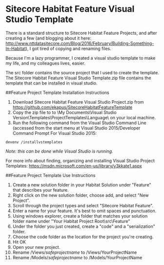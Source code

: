 # Sitecore Habitat Feature Visual Studio Template
There is a standard structure to Sitecore Habitat Feature Projects, and after creating a few (and blogging about it here: http://www.nttdatasitecore.com/Blog/2016/February/Building-Something-In-Habitat), I got tired of copying and renaming files. 

Because I'm a lazy programmer, I created a visual studio template to make my life, and my colleagues lives, easier. 

The src folder contains the source project that I used to create the template. The Sitecore Habitat Feature Visual Studio Template.zip file contains the template that can be installed in visual studio.

##Feature Project Template Installation Instructions
1. Download Sitecore Habitat Feature Visual Studio Project.zip from https://github.com/ekapus/SitecoreHabitatFeatureTemplate
1. Copy the zip file to to \My Documents\Visual Studio Version\Templates\ProjectTemplates\Language\ on your local machine.
1. Run the following command from the Visual Studio Command Line (accessed from the start menu at Visual Studio 2015/Developer Command Prompt For Visual Studio 2015:
```
devenv /installvstemplates
```
_Note: this can be done while Visual Studio is running._

For more info about finding, organizing and installing Visual Studio Project Templates: https://msdn.microsoft.com/en-us/library/y3kkate1.aspx


##Feature Project Template Use Instructions
1. Create a new solution folder in your Habitat Solution under "Feature" that describes your feature.
1. Right click on the new solution folder, choose add, and select "New Project".
1. Scroll through the project types and select "Sitecore Habitat Feature".
1. Enter a name for your feature. It's best to omit spaces and punctuation.
1. Using windows explorer, create a folder that matches your solution folder name under "Your Habitat Project Root\src\Feature"
1. Under the folder you just created, create a "code" and a "serialization" folder.
1. Choose the code folder as the location for the project you're creating.
1. Hit OK
1. Open your new project.
1. Rename /Views/$safeprojectname$ to /Views/YourProjectName
1. Rename /Models/$safeprojectname$ to /Models/YourProjectName